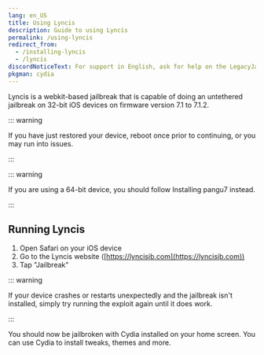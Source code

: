 ```yaml
---
lang: en_US
title: Using Lyncis
description: Guide to using Lyncis
permalink: /using-lyncis
redirect_from:
  - /installing-lyncis
  - /lyncis
discordNoticeText: For support in English, ask for help on the LegacyJailbreak [Discord Server](http://discord.legacyjailbreak.com/).
pkgman: cydia
---
```


Lyncis is a webkit-based jailbreak that is capable of doing an untethered jailbreak on 32-bit iOS devices on firmware version 7.1 to 7.1.2.

::: warning

If you have just restored your device, reboot once prior to continuing, or you may run into issues.

:::

::: warning

If you are using a 64-bit device, you should follow <router-link to="/installing-pangu7">Installing pangu7</router-link> instead.

:::

## Running Lyncis

1. Open Safari on your iOS device
1. Go to the Lyncis website ([https://lyncisjb.com](https://lyncisjb.com))
1. Tap "Jailbreak"

::: warning

If your device crashes or restarts unexpectedly and the jailbreak isn't installed, simply try running the exploit again until it does work.

:::

You should now be jailbroken with Cydia installed on your home screen. You can use Cydia to install <router-link to="/faq/#what-are-tweaks">tweaks</router-link>, themes and more.